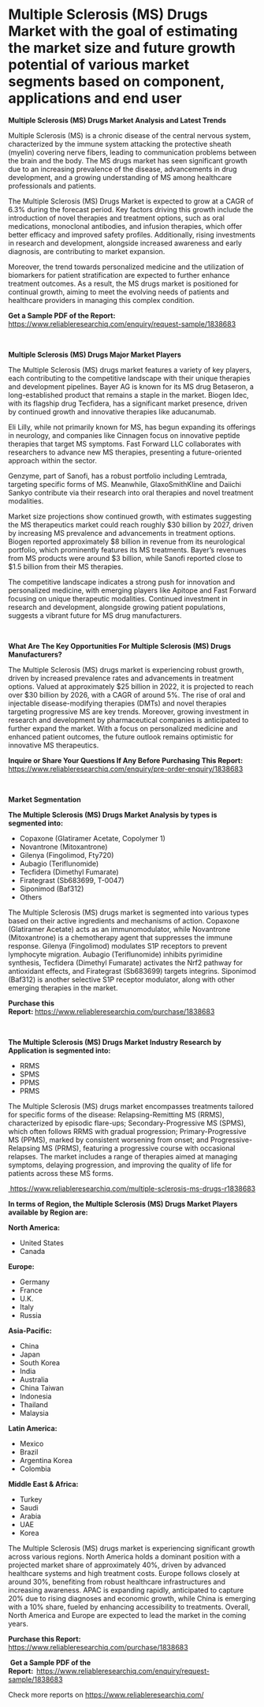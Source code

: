 <p><h1>Multiple Sclerosis (MS) Drugs Market with the goal of estimating the market size and future growth potential of various market segments based on component, applications and end user</h1></p><p><strong>Multiple Sclerosis (MS) Drugs Market Analysis and Latest Trends</strong></p>
<p><p>Multiple Sclerosis (MS) is a chronic disease of the central nervous system, characterized by the immune system attacking the protective sheath (myelin) covering nerve fibers, leading to communication problems between the brain and the body. The MS drugs market has seen significant growth due to an increasing prevalence of the disease, advancements in drug development, and a growing understanding of MS among healthcare professionals and patients.</p><p>The Multiple Sclerosis (MS) Drugs Market is expected to grow at a CAGR of 6.3% during the forecast period. Key factors driving this growth include the introduction of novel therapies and treatment options, such as oral medications, monoclonal antibodies, and infusion therapies, which offer better efficacy and improved safety profiles. Additionally, rising investments in research and development, alongside increased awareness and early diagnosis, are contributing to market expansion. </p><p>Moreover, the trend towards personalized medicine and the utilization of biomarkers for patient stratification are expected to further enhance treatment outcomes. As a result, the MS drugs market is positioned for continual growth, aiming to meet the evolving needs of patients and healthcare providers in managing this complex condition.</p></p>
<p><strong>Get a Sample PDF of the Report:&nbsp;</strong> <a href="https://www.reliableresearchiq.com/enquiry/request-sample/1838683?utm_campaign=2278&utm_medium=2&utm_source=Github&utm_content=ia&utm_term=09032025&utm_id=multiple-sclerosis-ms-drugs">https://www.reliableresearchiq.com/enquiry/request-sample/1838683</a></p>
<p>&nbsp;</p>
<p><strong>Multiple Sclerosis (MS) Drugs Major Market Players</strong></p>
<p><p>The Multiple Sclerosis (MS) drugs market features a variety of key players, each contributing to the competitive landscape with their unique therapies and development pipelines. Bayer AG is known for its MS drug Betaseron, a long-established product that remains a staple in the market. Biogen Idec, with its flagship drug Tecfidera, has a significant market presence, driven by continued growth and innovative therapies like aducanumab. </p><p>Eli Lilly, while not primarily known for MS, has begun expanding its offerings in neurology, and companies like Cinnagen focus on innovative peptide therapies that target MS symptoms. Fast Forward LLC collaborates with researchers to advance new MS therapies, presenting a future-oriented approach within the sector. </p><p>Genzyme, part of Sanofi, has a robust portfolio including Lemtrada, targeting specific forms of MS. Meanwhile, GlaxoSmithKline and Daiichi Sankyo contribute via their research into oral therapies and novel treatment modalities.</p><p>Market size projections show continued growth, with estimates suggesting the MS therapeutics market could reach roughly $30 billion by 2027, driven by increasing MS prevalence and advancements in treatment options. Biogen reported approximately $8 billion in revenue from its neurological portfolio, which prominently features its MS treatments. Bayer’s revenues from MS products were around $3 billion, while Sanofi reported close to $1.5 billion from their MS therapies.</p><p>The competitive landscape indicates a strong push for innovation and personalized medicine, with emerging players like Apitope and Fast Forward focusing on unique therapeutic modalities. Continued investment in research and development, alongside growing patient populations, suggests a vibrant future for MS drug manufacturers.</p></p>
<p>&nbsp;</p>
<p><strong>What Are The Key Opportunities For Multiple Sclerosis (MS) Drugs Manufacturers?</strong></p>
<p><p>The Multiple Sclerosis (MS) drugs market is experiencing robust growth, driven by increased prevalence rates and advancements in treatment options. Valued at approximately $25 billion in 2022, it is projected to reach over $30 billion by 2026, with a CAGR of around 5%. The rise of oral and injectable disease-modifying therapies (DMTs) and novel therapies targeting progressive MS are key trends. Moreover, growing investment in research and development by pharmaceutical companies is anticipated to further expand the market. With a focus on personalized medicine and enhanced patient outcomes, the future outlook remains optimistic for innovative MS therapeutics.</p></p>
<p><strong>Inquire or Share Your Questions If Any Before Purchasing This Report:</strong> <a href="https://www.reliableresearchiq.com/enquiry/pre-order-enquiry/1838683?utm_campaign=2278&utm_medium=2&utm_source=Github&utm_content=ia&utm_term=09032025&utm_id=multiple-sclerosis-ms-drugs">https://www.reliableresearchiq.com/enquiry/pre-order-enquiry/1838683</a></p>
<p>&nbsp;</p>
<p><strong>Market Segmentation</strong></p>
<p><strong>The Multiple Sclerosis (MS) Drugs Market Analysis by types is segmented into:</strong></p>
<p><ul><li>Copaxone (Glatiramer Acetate, Copolymer 1)</li><li>Novantrone (Mitoxantrone)</li><li>Gilenya (Fingolimod, Fty720)</li><li>Aubagio (Teriflunomide)</li><li>Tecfidera (Dimethyl Fumarate)</li><li>Firategrast (Sb683699, T-0047)</li><li>Siponimod (Baf312)</li><li>Others</li></ul></p>
<p><p>The Multiple Sclerosis (MS) drugs market is segmented into various types based on their active ingredients and mechanisms of action. Copaxone (Glatiramer Acetate) acts as an immunomodulator, while Novantrone (Mitoxantrone) is a chemotherapy agent that suppresses the immune response. Gilenya (Fingolimod) modulates S1P receptors to prevent lymphocyte migration. Aubagio (Teriflunomide) inhibits pyrimidine synthesis, Tecfidera (Dimethyl Fumarate) activates the Nrf2 pathway for antioxidant effects, and Firategrast (Sb683699) targets integrins. Siponimod (Baf312) is another selective S1P receptor modulator, along with other emerging therapies in the market.</p></p>
<p><strong>Purchase this Report:&nbsp;</strong><a href="https://www.reliableresearchiq.com/purchase/1838683?utm_campaign=2278&utm_medium=2&utm_source=Github&utm_content=ia&utm_term=09032025&utm_id=multiple-sclerosis-ms-drugs">https://www.reliableresearchiq.com/purchase/1838683</a></p>
<p>&nbsp;</p>
<p><strong>The Multiple Sclerosis (MS) Drugs Market Industry Research by Application is segmented into:</strong></p>
<p><ul><li>RRMS</li><li>SPMS</li><li>PPMS</li><li>PRMS</li></ul></p>
<p><p>The Multiple Sclerosis (MS) drugs market encompasses treatments tailored for specific forms of the disease: Relapsing-Remitting MS (RRMS), characterized by episodic flare-ups; Secondary-Progressive MS (SPMS), which often follows RRMS with gradual progression; Primary-Progressive MS (PPMS), marked by consistent worsening from onset; and Progressive-Relapsing MS (PRMS), featuring a progressive course with occasional relapses. The market includes a range of therapies aimed at managing symptoms, delaying progression, and improving the quality of life for patients across these MS forms.</p></p>
<p><a href="https://www.reliableresearchiq.com/multiple-sclerosis-ms-drugs-r1838683?utm_campaign=2278&utm_medium=2&utm_source=Github&utm_content=ia&utm_term=09032025&utm_id=multiple-sclerosis-ms-drugs">&nbsp;https://www.reliableresearchiq.com/multiple-sclerosis-ms-drugs-r1838683</a></p>
<p><strong>In terms of Region, the Multiple Sclerosis (MS) Drugs Market Players available by Region are:</strong></p>
<p>
    <p> <strong> North America: </strong>
        <ul>
            <li>United States</li>
            <li>Canada</li>
        </ul>
        </p> 
    <p> <strong> Europe: </strong>
        <ul>
            <li>Germany</li>
            <li>France</li>
            <li>U.K.</li>
            <li>Italy</li>
            <li>Russia</li>
        </ul>
        </p> 
    <p> <strong> Asia-Pacific: </strong>
        <ul>
            <li>China</li>
            <li>Japan</li>
            <li>South Korea</li>
            <li>India</li>
            <li>Australia</li>
            <li>China Taiwan</li>
            <li>Indonesia</li>
            <li>Thailand</li>
            <li>Malaysia</li>
        </ul>
        </p> 
    <p> <strong> Latin America: </strong>
        <ul>
            <li>Mexico</li>
            <li>Brazil</li>
            <li>Argentina Korea</li>
            <li>Colombia</li>
        </ul>
        </p> 
    <p> <strong> Middle East & Africa: </strong>
        <ul>
            <li>Turkey</li>
            <li>Saudi</li>
            <li>Arabia</li>
            <li>UAE</li>
            <li>Korea</li>
        </ul>
    </p>
    </p>
<p><p>The Multiple Sclerosis (MS) drugs market is experiencing significant growth across various regions. North America holds a dominant position with a projected market share of approximately 40%, driven by advanced healthcare systems and high treatment costs. Europe follows closely at around 30%, benefiting from robust healthcare infrastructures and increasing awareness. APAC is expanding rapidly, anticipated to capture 20% due to rising diagnoses and economic growth, while China is emerging with a 10% share, fueled by enhancing accessibility to treatments. Overall, North America and Europe are expected to lead the market in the coming years.</p></p>
<p><strong>Purchase this Report: </strong><a href="https://www.reliableresearchiq.com/purchase/1838683?utm_campaign=2278&utm_medium=2&utm_source=Github&utm_content=ia&utm_term=09032025&utm_id=multiple-sclerosis-ms-drugs">https://www.reliableresearchiq.com/purchase/1838683</a></p>
<p>&nbsp;<strong>Get a Sample PDF of the Report:&nbsp;&nbsp;</strong><a href="https://www.reliableresearchiq.com/enquiry/request-sample/1838683?utm_campaign=2278&utm_medium=2&utm_source=Github&utm_content=ia&utm_term=09032025&utm_id=multiple-sclerosis-ms-drugs">https://www.reliableresearchiq.com/enquiry/request-sample/1838683</a></p>
<p><strong></strong></p>
<p>Check more reports on <a href="https://www.reliableresearchiq.com/?utm_campaign=2278&utm_medium=2&utm_source=Github&utm_content=ia&utm_term=09032025&utm_id=multiple-sclerosis-ms-drugs">https://www.reliableresearchiq.com/</a></p>